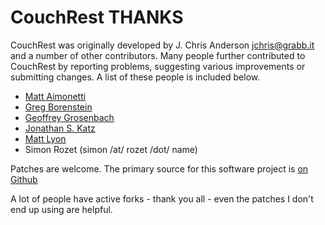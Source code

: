 CouchRest THANKS
=====================

CouchRest was originally developed by J. Chris Anderson <jchris@grabb.it>
and a number of other contributors. Many people further contributed to 
CouchRest by reporting problems, suggesting various improvements or submitting
changes. A list of these people is included below.

 * [Matt Aimonetti](http://merbist.com/about/)
 * [Greg Borenstein](http://ideasfordozens.com)
 * [Geoffrey Grosenbach](http://nubyonrails.com/)
 * [Jonathan S. Katz](http://github.com/jkatz)
 * [Matt Lyon](http://mattly.tumblr.com/)
 * Simon Rozet (simon /at/ rozet /dot/ name)
 
Patches are welcome. The primary source for this software project is [on Github](http://github.com/jchris/couchrest/tree/master)

A lot of people have active forks - thank you all - even the patches I don't end up using are helpful.
